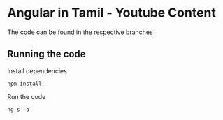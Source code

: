 # Angular in Tamil - Youtube Content
The code can be found in the respective branches

## Running the code
Install dependencies
```
npm install
```
Run the code
```
ng s -o
```
 